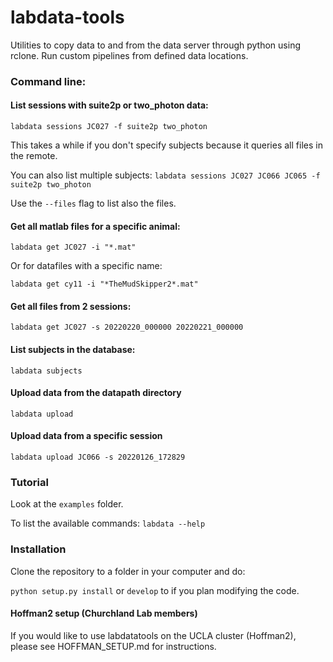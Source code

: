 # labdata-tools
Utilities to copy data to and from the data server through python using rclone.
Run custom pipelines from defined data locations. 

### Command line:

#### List sessions with suite2p or two_photon data:

``labdata sessions JC027 -f suite2p two_photon``

This takes a while if you don't specify subjects because it queries all files in the remote.

You can also list multiple subjects:
``labdata sessions JC027 JC066 JC065 -f suite2p two_photon``


Use the ``--files`` flag to list also the files.

#### Get all matlab files for a specific animal:

``labdata get JC027 -i "*.mat"``

Or for datafiles with a specific name:

``labdata get cy11 -i "*TheMudSkipper2*.mat"``

#### Get all files from 2 sessions:

``labdata get JC027 -s 20220220_000000 20220221_000000``

#### List subjects in the database:

``labdata subjects``

#### Upload data from the datapath directory

``labdata upload``

#### Upload data from a specific session

``labdata upload JC066 -s 20220126_172829``

### Tutorial

Look at the ``examples`` folder.

To list the available commands: ``labdata --help``
### Installation

Clone the repository to a folder in your computer and do:

``python setup.py install`` or ``develop`` to if you plan modifying the code.

#### Hoffman2 setup (Churchland Lab members)

If you would like to use labdatatools on the UCLA cluster (Hoffman2), please see HOFFMAN_SETUP.md for instructions.

